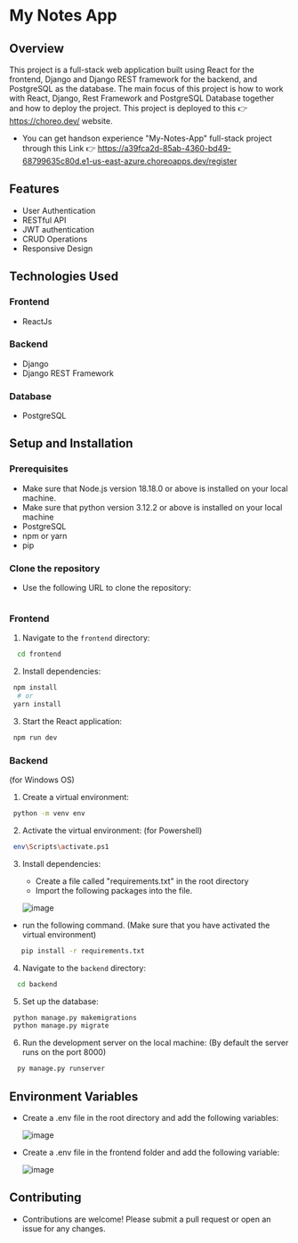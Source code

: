 # My Notes App

## Overview
This project is a full-stack web application built using React for the frontend, Django and Django REST framework for the backend, and PostgreSQL as the database.
The main focus of this project is how to work with React, Django, Rest Framework and PostgreSQL Database together and how to deploy the project.
This project is deployed to this 👉 https://choreo.dev/ website.
- You can get handson experience "My-Notes-App" full-stack project through this Link 👉 https://a39fca2d-85ab-4360-bd49-68799635c80d.e1-us-east-azure.choreoapps.dev/register
  
## Features
- User Authentication
- RESTful API
- JWT authentication
- CRUD Operations
- Responsive Design


## Technologies Used
### Frontend
- ReactJs
  
### Backend
- Django
- Django REST Framework

### Database
- PostgreSQL

## Setup and Installation

### Prerequisites
- Make sure that Node.js version 18.18.0 or above is installed on your local machine.
- Make sure that python version 3.12.2 or above is installed on your local machine
- PostgreSQL
- npm or yarn
- pip

### Clone the repository
- Use the following URL to clone the repository:
```bash

```

### Frontend

1. Navigate to the `frontend` directory:
  ```bash
    cd frontend
  ```
2. Install dependencies:
  ```bash
   npm install
    # or
   yarn install
  ```
3. Start the React application:
 ```bash
  npm run dev
 ```

### Backend
  (for Windows OS)
1. Create a virtual environment:
  ```bash
   python -m venv env
  ```
2. Activate the virtual environment: (for Powershell)
  ```bash
   env\Scripts\activate.ps1
  ```
3. Install dependencies:
   - Create a file called "requirements.txt" in the root directory
   - Import the following packages into the file.
     
    ![image](https://github.com/chandima2000/noteApp-react-django-restFramework/assets/101726882/fceec879-53bf-4c84-8883-f5eed8862a75)
  - run the following command. (Make sure that you have activated the virtual environment)
  ```bash
     pip install -r requirements.txt
  ```
4. Navigate to the `backend` directory:
  ```bash
    cd backend
  ```
5. Set up the database:

  ```bash
   python manage.py makemigrations
   python manage.py migrate
  ```
6. Run the development server on the local machine:
    (By default the server runs on the port 8000)
  ```bash
    py manage.py runserver
  ```

## Environment Variables

- Create a .env file in the root directory and add the following variables:
  
  ![image](https://github.com/chandima2000/noteApp-react-django-restFramework/assets/101726882/7089d905-8a41-44d9-adc2-42ef15d41d26)


- Create a .env file in the frontend folder and add the following variable:

  ![image](https://github.com/chandima2000/noteApp-react-django-restFramework/assets/101726882/fdf3ce97-304f-4787-b5b1-fa8ba007caeb)

## Contributing
- Contributions are welcome! Please submit a pull request or open an issue for any changes.
